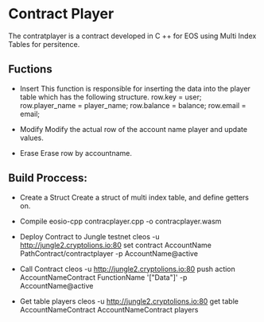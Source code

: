 # Contract Player
The contratplayer is a contract developed in C ++ for EOS using Multi Index Tables for persitence.

## Fuctions 
* Insert
This function is responsible for inserting the data into the player table which has the following structure.
row.key = user;
row.player_name = player_name;
row.balance = balance;
row.email = email;

* Modify
Modify the actual row of the account name player and update values.

* Erase
Erase row by accountname.

## Build Proccess:
* Create a Struct
	Create a struct of multi index table, and define getters on. 
* Compile
    eosio-cpp contracplayer.cpp -o contracplayer.wasm
* Deploy Contract to Jungle testnet 
    cleos -u http://jungle2.cryptolions.io:80 set contract AccountName PathContract/contractplayer -p AccountName@active
* Call Contract
    cleos -u http://jungle2.cryptolions.io:80 push action AccountNameContract FunctionName '["Data"]' -p AccountName@active

* Get table players
    cleos -u http://jungle2.cryptolions.io:80 get table AccountNameContract AccountNameContract players
